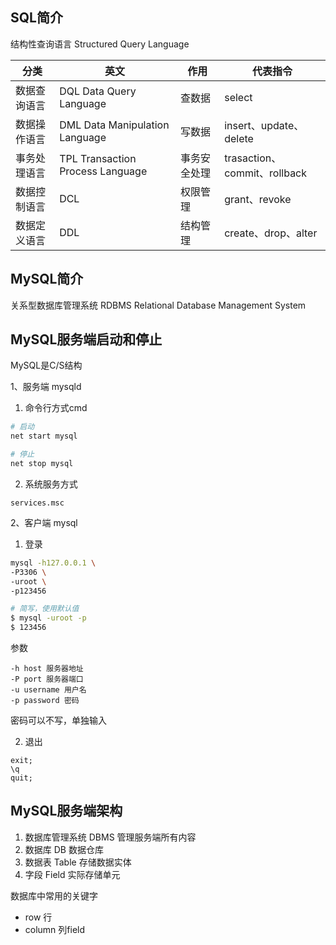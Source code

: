 ## SQL简介

结构性查询语言 Structured Query Language

|分类 | 英文 | 作用 | 代表指令
|- | - | - | -
数据查询语言 | DQL Data Query Language | 查数据 | select
数据操作语言 | DML Data Manipulation Language | 写数据 | insert、update、delete
事务处理语言 | TPL Transaction Process Language | 事务安全处理 | trasaction、commit、rollback
数据控制语言 | DCL | 权限管理 | grant、revoke
数据定义语言 | DDL | 结构管理 | create、drop、alter

## MySQL简介

关系型数据库管理系统 RDBMS Relational Database Management System

## MySQL服务端启动和停止

MySQL是C/S结构

1、服务端 mysqld

1. 命令行方式cmd

```bash
# 启动
net start mysql

# 停止
net stop mysql
```

2. 系统服务方式

```
services.msc
```

2、客户端 mysql

1. 登录

```bash
mysql -h127.0.0.1 \
-P3306 \
-uroot \
-p123456

# 简写，使用默认值
$ mysql -uroot -p
$ 123456
```

参数

```
-h host 服务器地址
-P port 服务器端口
-u username 用户名
-p password 密码
```

密码可以不写，单独输入

2. 退出

```
exit;
\q
quit;
```

## MySQL服务端架构

1. 数据库管理系统 DBMS 管理服务端所有内容
2. 数据库 DB 数据仓库
3. 数据表 Table 存储数据实体
4. 字段 Field 实际存储单元

数据库中常用的关键字

- row 行
- column 列field
